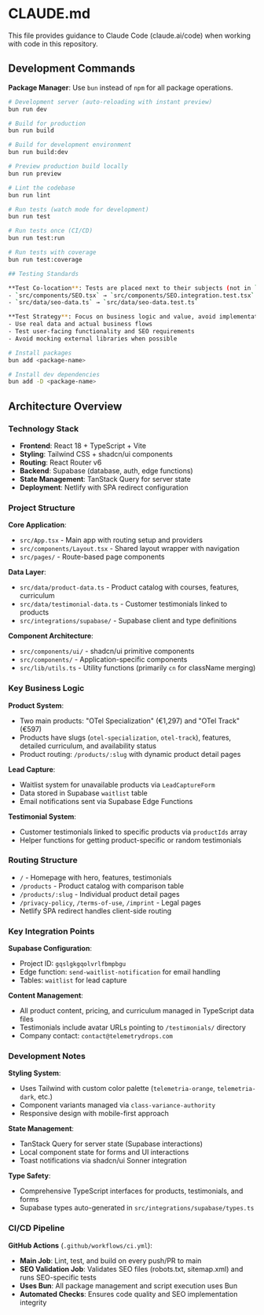 # CLAUDE.md

This file provides guidance to Claude Code (claude.ai/code) when working with code in this repository.

## Development Commands

**Package Manager**: Use `bun` instead of `npm` for all package operations.

```bash
# Development server (auto-reloading with instant preview)
bun run dev

# Build for production
bun run build

# Build for development environment
bun run build:dev

# Preview production build locally
bun run preview

# Lint the codebase
bun run lint

# Run tests (watch mode for development)
bun run test

# Run tests once (CI/CD)
bun run test:run

# Run tests with coverage
bun run test:coverage

## Testing Standards

**Test Co-location**: Tests are placed next to their subjects (not in `__tests__` directories)
- `src/components/SEO.tsx` → `src/components/SEO.integration.test.tsx`
- `src/data/seo-data.ts` → `src/data/seo-data.test.ts`

**Test Strategy**: Focus on business logic and value, avoid implementation details
- Use real data and actual business flows
- Test user-facing functionality and SEO requirements
- Avoid mocking external libraries when possible

# Install packages
bun add <package-name>

# Install dev dependencies
bun add -D <package-name>
```

## Architecture Overview

### Technology Stack
- **Frontend**: React 18 + TypeScript + Vite
- **Styling**: Tailwind CSS + shadcn/ui components
- **Routing**: React Router v6
- **Backend**: Supabase (database, auth, edge functions)
- **State Management**: TanStack Query for server state
- **Deployment**: Netlify with SPA redirect configuration

### Project Structure

**Core Application**:
- `src/App.tsx` - Main app with routing setup and providers
- `src/components/Layout.tsx` - Shared layout wrapper with navigation
- `src/pages/` - Route-based page components

**Data Layer**:
- `src/data/product-data.ts` - Product catalog with courses, features, curriculum
- `src/data/testimonial-data.ts` - Customer testimonials linked to products
- `src/integrations/supabase/` - Supabase client and type definitions

**Component Architecture**:
- `src/components/ui/` - shadcn/ui primitive components
- `src/components/` - Application-specific components
- `src/lib/utils.ts` - Utility functions (primarily `cn` for className merging)

### Key Business Logic

**Product System**:
- Two main products: "OTel Specialization" (€1,297) and "OTel Track" (€597)
- Products have slugs (`otel-specialization`, `otel-track`), features, detailed curriculum, and availability status
- Product routing: `/products/:slug` with dynamic product detail pages

**Lead Capture**:
- Waitlist system for unavailable products via `LeadCaptureForm`
- Data stored in Supabase `waitlist` table
- Email notifications sent via Supabase Edge Functions

**Testimonial System**:
- Customer testimonials linked to specific products via `productIds` array
- Helper functions for getting product-specific or random testimonials

### Routing Structure
- `/` - Homepage with hero, features, testimonials
- `/products` - Product catalog with comparison table
- `/products/:slug` - Individual product detail pages
- `/privacy-policy`, `/terms-of-use`, `/imprint` - Legal pages
- Netlify SPA redirect handles client-side routing

### Key Integration Points

**Supabase Configuration**:
- Project ID: `gqslgkgqolvrlfbmpbgu`
- Edge function: `send-waitlist-notification` for email handling
- Tables: `waitlist` for lead capture

**Content Management**:
- All product content, pricing, and curriculum managed in TypeScript data files
- Testimonials include avatar URLs pointing to `/testimonials/` directory
- Company contact: `contact@telemetrydrops.com`

### Development Notes

**Styling System**:
- Uses Tailwind with custom color palette (`telemetria-orange`, `telemetria-dark`, etc.)
- Component variants managed via `class-variance-authority`
- Responsive design with mobile-first approach

**State Management**:
- TanStack Query for server state (Supabase interactions)
- Local component state for forms and UI interactions
- Toast notifications via shadcn/ui Sonner integration

**Type Safety**:
- Comprehensive TypeScript interfaces for products, testimonials, and forms
- Supabase types auto-generated in `src/integrations/supabase/types.ts`

### CI/CD Pipeline

**GitHub Actions** (`.github/workflows/ci.yml`):
- **Main Job**: Lint, test, and build on every push/PR to main
- **SEO Validation Job**: Validates SEO files (robots.txt, sitemap.xml) and runs SEO-specific tests
- **Uses Bun**: All package management and script execution uses Bun
- **Automated Checks**: Ensures code quality and SEO implementation integrity
